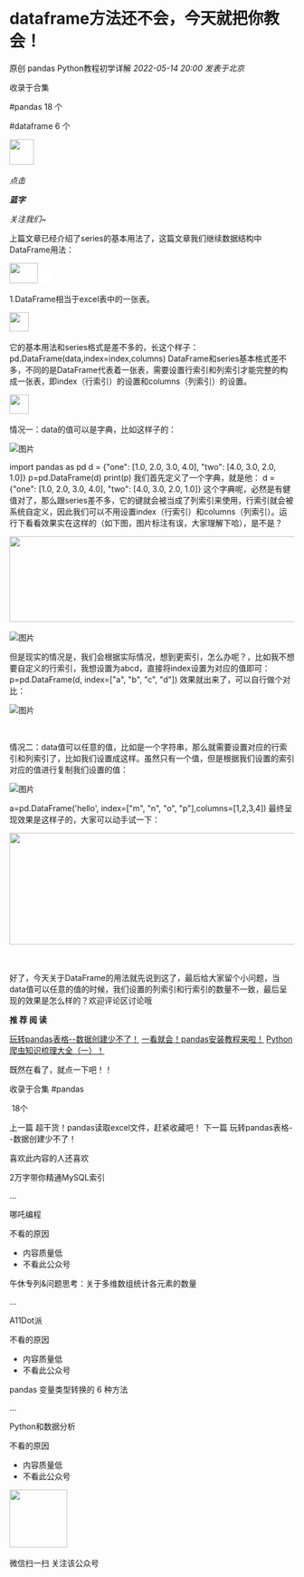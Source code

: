 # dataframe方法还不会，今天就把你教会！

<a id="copyright_logo"></a>原创 pandas <a id="profileBt"></a><a id="js_name"></a>Python教程初学详解 *2022-05-14 20:00* *发表于<a id="js_ip_wording"></a>北京*

收录于合集

<a id="js_article_tag_name__2393442551711301635"></a>#pandas <a id="js_article_tag_num__2393442551711301635"></a>18 <a id="js_article_tag_tips__2393442551711301635"></a>个

<a id="js_article_tag_name__2393442551778410499"></a>#dataframe <a id="js_article_tag_num__2393442551778410499"></a>6 <a id="js_article_tag_tips__2393442551778410499"></a>个

<img width="43" height="45" src="../../../_resources/640_wx_fmt_png_wxfrom_5_wx_lazy__45cb82cf60544684a.png"/>

*点击*

***蓝字***

*关注我们~*

上篇文章已经介绍了series的基本用法了，这篇文章我们继续数据结构中DataFrame用法：

<img width="50" height="36" src="../../../_resources/640_wx_fmt_png_wxfrom_5_wx_lazy__5c2d69d6dcfb4536a.png"/>

<img width="23" height="19" src="../../../_resources/640_wx_fmt_gif_wxfrom_5_wx_lazy__2e8fd9be26ef4cae8.gif"/>

1.DataFrame相当于excel表中的一张表。

<img width="34" height="34" src="../../../_resources/640_wx_fmt_png_wxfrom_5_wx_lazy__8587eadbc71f48048.png"/>

它的基本用法和series格式是差不多的，长这个样子：
pd.DataFrame(data,index=index,columns)
DataFrame和series基本格式差不多，不同的是DataFrame代表着一张表，需要设置行索引和列索引才能完整的构成一张表，即index（行索引）的设置和columns（列索引）的设置。

<img width="34" height="34" src="../../../_resources/640_wx_fmt_png_wxfrom_5_wx_lazy__20d62f49a63e4b22a.png"/>

<img width="30" height="11" src="../../../_resources/640_wx_fmt_png_wxfrom_5_wx_lazy__a583b53e83d24bda8.png"/>

情况一：data的值可以是字典，比如这样子的：

![图片](../../../_resources/640_wx_fmt_gif_wxfrom_5_wx_lazy__144a7e517b9e4124b.gif)

import pandas as pd
d = {"one": \[1.0, 2.0, 3.0, 4.0\], "two": \[4.0, 3.0, 2.0, 1.0\]}
p=pd.DataFrame(d)
print(p)
我们首先定义了一个字典，就是他：
d = {"one": \[1.0, 2.0, 3.0, 4.0\], "two": \[4.0, 3.0, 2.0, 1.0\]}
这个字典呢，必然是有健值对了，那么跟series差不多，它的键就会被当成了列索引来使用，行索引就会被系统自定义，因此我们可以不用设置index（行索引）和columns（列索引）。运行下看看效果实在这样的（如下图，图片标注有误，大家理解下哈），是不是？

<img width="677" height="151" src="../../../_resources/640_wx_fmt_jpeg_wxfrom_5_wx_lazy_5adc2cdffa3e42878.jpg"/>

![图片](../../../_resources/640_wx_fmt_gif_wxfrom_5_wx_lazy__144a7e517b9e4124b.gif)

但是现实的情况是，我们会根据实际情况，想到更索引，怎么办呢？，比如我不想要自定义的行索引，我想设置为abcd，直接将index设置为对应的值即可：
p=pd.DataFrame(d, index=\["a", "b", "c", "d"\])
效果就出来了，可以自行做个对比：

![图片](../../../_resources/640_wx_fmt_jpeg_wxfrom_5_wx_lazy_910397c381ea4047b.jpg)

<img width="30" height="11" src="../../../_resources/640_wx_fmt_png_wxfrom_5_wx_lazy__a583b53e83d24bda8.png"/>

情况二：data值可以任意的值，比如是一个字符串，那么就需要设置对应的行索引和列索引了，比如我们设置成这样。虽然只有一个值，但是根据我们设置的索引对应的值进行复制我们设置的值：

![图片](../../../_resources/640_wx_fmt_gif_wxfrom_5_wx_lazy__144a7e517b9e4124b.gif)

a=pd.DataFrame('hello', index=\["m", "n", "o", "p"\],columns=\[1,2,3,4\])
最终呈现效果是这样子的，大家可以动手试一下：

<img width="677" height="197" src="../../../_resources/640_wx_fmt_jpeg_wxfrom_5_wx_lazy_70e30cc59a3d42529.jpg"/>

![图片](data:image/gif;base64,iVBORw0KGgoAAAANSUhEUgAAAAEAAAABCAYAAAAfFcSJAAAADUlEQVQImWNgYGBgAAAABQABh6FO1AAAAABJRU5ErkJggg==)

好了，今天关于DataFrame的用法就先说到这了，最后给大家留个小问题，当data值可以任意的值的时候，我们设置的列索引和行索引的数量不一致，最后呈现的效果是怎么样的？欢迎评论区讨论哦

**推 荐 阅 读**

[玩转pandas表格--数据创建少不了！](https://mp.weixin.qq.com/s?__biz=MzIxNDM3MzgzOQ==&mid=2247487446&idx=1&sn=b5fbb448af73ffbe650cf33c6b1c845c&chksm=97a9cb76a0de4260d398d2405b345763617985ca34f2e00546801092d4b8af0574507b692af3&token=1621149828&lang=zh_CN&scene=21#wechat_redirect)
[一看就会！pandas安装教程来啦！](https://mp.weixin.qq.com/s?__biz=MzIxNDM3MzgzOQ==&mid=2247487424&idx=1&sn=42473eaad3ae7ae08db6ed9a48f023bb&chksm=97a9cb60a0de42762aebdc88feca77093cd033e34cbdf6b2f3cee0bf073523908416b73d7649&token=1621149828&lang=zh_CN&scene=21#wechat_redirect)
[Python爬虫知识梳理大全（一）！](https://mp.weixin.qq.com/s?__biz=MzIxNDM3MzgzOQ==&mid=2247487255&idx=1&sn=c3b48c829e79a3839676455e44f78eee&chksm=97a9cbb7a0de42a1a8ea01f6defcbaa39c9c5c69850e6c36b34a505a66f5e1f87311d4205c0d&token=1621149828&lang=zh_CN&scene=21#wechat_redirect)

既然在看了，就点一下吧！！

收录于合集 #<a id="js_album_keep_read_title"></a>pandas

 <a id="js_album_keep_read_size"></a>18个

<a id="js_album_prev"></a>上一篇 <a id="js_album_keep_read_pre_title"></a>超干货！pandas读取excel文件，赶紧收藏吧！ <a id="js_album_next"></a>下一篇 <a id="js_album_keep_read_next_title"></a>玩转pandas表格--数据创建少不了！

喜欢此内容的人还喜欢

2万字带你精通MySQL索引

...

哪吒编程

不看的原因

- 内容质量低
- 不看此公众号

午休专列&问题思考：关于多维数组统计各元素的数量

...

A11Dot派

不看的原因

- 内容质量低
- 不看此公众号

pandas 变量类型转换的 6 种方法

...

Python和数据分析

不看的原因

- 内容质量低
- 不看此公众号

<img width="102" height="102" src="../../../_resources/qrcode_scene_10000004_size_102___e5c8b804afb04483a.bmp"/>

微信扫一扫
关注该公众号